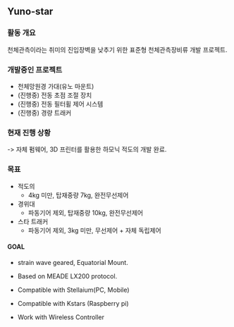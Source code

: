 ## Yuno-star


### 활동 개요

천체관측이라는 취미의 진입장벽을 낮추기 위한 표준형 천체관측장비류 개발 프로젝트.



### 개발중인 프로젝트
* 천체망원경 가대(유노 마운트)
* (진행중) 전동 초점 조절 장치
* (진행중) 전동 필터휠 제어 시스템
* (진행중) 경량 트래커


### 현재 진행 상황
-> 자체 펌웨어, 3D 프린터를 활용한 하모닉 적도의 개발 완료.



### 목표
  * 적도의
    * 4kg 미만, 탑재중량 7kg, 완전무선제어
  * 경위대
    * 파동기어 제외, 탑재중량 10kg, 완전무선제어
  * 스타 트래커
    * 파동기어 제외, 3kg 미만, 무선제어 + 자체 독립제어




#### GOAL

- strain wave geared, Equatorial Mount.

- Based on MEADE LX200 protocol.

- Compatible with Stellaium(PC, Mobile)

- Compatible with Kstars (Raspberry pi)

- Work with Wireless Controller


